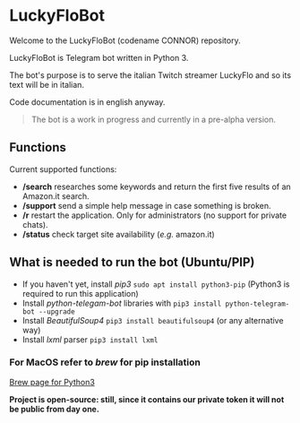 # LuckyFloBot
Welcome to the LuckyFloBot (codename CONNOR) repository.

LuckyFloBot is Telegram bot written in Python 3.

The bot's purpose is to serve the italian Twitch streamer LuckyFlo and so its text will be in italian.

Code documentation is in english anyway.

> The bot is a work in progress and currently in a pre-alpha version.

## Functions
Current supported functions:
- **/search** researches some keywords and return the first five results of an Amazon.it search.
- **/support** send a simple help message in case something is broken.
- **/r** restart the application. Only for administrators (no support for private chats).
- **/status** check target site availability (*e.g.* amazon.it)


## What is needed to run the bot (Ubuntu/PIP)
- If you haven't yet, install *pip3* `sudo apt install python3-pip` (Python3 is required to run this application)
- Install *python-telegam-bot* libraries with `pip3 install python-telegram-bot --upgrade`
- Install *BeautifulSoup4* `pip3 install beautifulsoup4` (or any alternative way)
- Install *lxml* parser `pip3 install lxml`

### For MacOS refer to *brew* for pip installation
[Brew page for Python3](https://docs.brew.sh/Homebrew-and-Python#python-3x)

**Project is open-source: still, since it contains our private token it will not be public from day one.**
